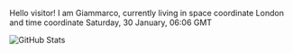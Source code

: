 Hello visitor! I am Giammarco, currently living in space coordinate London and time coordinate Saturday, 30 January, 06:06 GMT

![GitHub Stats](https://github-readme-stats.vercel.app/api?username=grcasanova)

